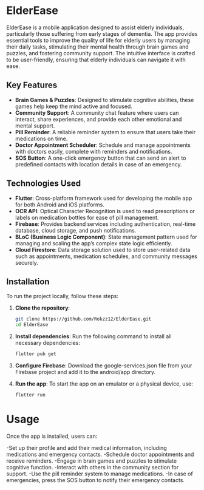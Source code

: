 # ElderEase

ElderEase is a mobile application designed to assist elderly individuals, particularly those suffering from early stages of dementia. The app provides essential tools to improve the quality of life for elderly users by managing their daily tasks, stimulating their mental health through brain games and puzzles, and fostering community support. The intuitive interface is crafted to be user-friendly, ensuring that elderly individuals can navigate it with ease.

## Key Features

- **Brain Games & Puzzles**: Designed to stimulate cognitive abilities, these games help keep the mind active and focused.
- **Community Support**: A community chat feature where users can interact, share experiences, and provide each other emotional and mental support.
- **Pill Reminder**: A reliable reminder system to ensure that users take their medications on time.
- **Doctor Appointment Scheduler**: Schedule and manage appointments with doctors easily, complete with reminders and notifications.
- **SOS Button**: A one-click emergency button that can send an alert to predefined contacts with location details in case of an emergency.

## Technologies Used

- **Flutter**: Cross-platform framework used for developing the mobile app for both Android and iOS platforms.
- **OCR API**: Optical Character Recognition is used to read prescriptions or labels on medication bottles for ease of pill management.
- **Firebase**: Provides backend services including authentication, real-time database, cloud storage, and push notifications.
- **BLoC (Business Logic Component)**: State management pattern used for managing and scaling the app’s complex state logic efficiently.
- **Cloud Firestore**: Data storage solution used to store user-related data such as appointments, medication schedules, and community messages securely.

## Installation

To run the project locally, follow these steps:

1. **Clone the repository**:
   ```bash
   git clone https://github.com/Rokzz12/ElderEase.git
   cd ElderEase


2. **Install dependencies**: Run the following command to install all necessary dependencies:
   ```bash
   flutter pub get

3. **Configure Firebase**:
   Download the google-services.json file from your Firebase project and add it to the android/app directory.

4. **Run the app**: To start the app on an emulator or a physical device, use:
   ```bash
   flutter run

# Usage

Once the app is installed, users can:

-Set up their profile and add their medical information, including medications and emergency contacts.
-Schedule doctor appointments and receive reminders.
-Engage in brain games and puzzles to stimulate cognitive function.
-Interact with others in the community section for support.
-Use the pill reminder system to manage medications.
-In case of emergencies, press the SOS button to notify their emergency contacts.
